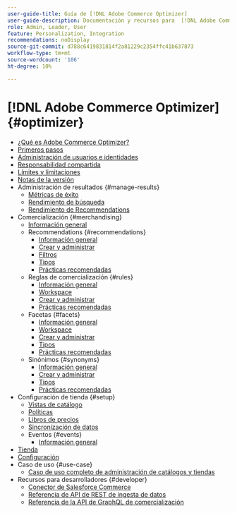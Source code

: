 ```yaml
---
user-guide-title: Guía de [!DNL Adobe Commerce Optimizer]
user-guide-description: Documentación y recursos para  [!DNL Adobe Commerce Optimizer].
role: Admin, Leader, User
feature: Personalization, Integration
recommendations: noDisplay
source-git-commit: d788c6419831814f2a81229c2354ffc41b637873
workflow-type: tm+mt
source-wordcount: '106'
ht-degree: 10%

---
```


# [!DNL Adobe Commerce Optimizer] {#optimizer}

- [¿Qué es Adobe Commerce Optimizer?](overview.md)
- [Primeros pasos](get-started.md)
- [Administración de usuarios e identidades](user-management.md)
- [Responsabilidad compartida](shared-responsibility.md)
- [Límites y limitaciones](boundaries-limits.md)
- [Notas de la versión](release-notes.md)
- Administración de resultados {#manage-results}
   - [Métricas de éxito](./manage-results/success-metrics.md)
   - [Rendimiento de búsqueda](./manage-results/search-performance.md)
   - [Rendimiento de Recommendations](./manage-results/recommendation-performance.md)
- Comercialización {#merchandising}
   - [Información general](./merchandising/overview.md)
   - Recommendations {#recommendations}
      - [Información general](./merchandising/recommendations/overview.md)
      - [Crear y administrar](./merchandising/recommendations/create.md)
      - [Filtros](./merchandising/recommendations/filters.md)
      - [Tipos](./merchandising/recommendations/types.md)
      - [Prácticas recomendadas](./merchandising/recommendations/best-practice.md)
   - Reglas de comercialización {#rules}
      - [Información general](./merchandising/rules/overview.md)
      - [Workspace](./merchandising/rules/workspace.md)
      - [Crear y administrar](./merchandising/rules/add.md)
      - [Prácticas recomendadas](./merchandising/rules/best-practice.md)
   - Facetas {#facets}
      - [Información general](./merchandising/facets/overview.md)
      - [Workspace](./merchandising/facets/workspace.md)
      - [Crear y administrar](./merchandising/facets/add.md)
      - [Tipos](./merchandising/facets/type.md)
      - [Prácticas recomendadas](./merchandising/facets/best-practice.md)
   - Sinónimos {#synonyms}
      - [Información general](./merchandising/synonyms/overview.md)
      - [Crear y administrar](./merchandising/synonyms/add.md)
      - [Tipos](./merchandising/synonyms/type.md)
      - [Prácticas recomendadas](./merchandising/synonyms/best-practice.md)
- Configuración de tienda {#setup}
   - [Vistas de catálogo](./setup/catalog-view.md)
   - [Políticas](./setup/policies.md)
   - [Libros de precios](./setup/pricebooks.md)
   - [Sincronización de datos](./setup/data-sync.md)
   - Eventos {#events}
      - [Información general](./setup/events/overview.md)
- [Tienda](storefront.md)
- [Configuración](settings.md)
- Caso de uso {#use-case}
   - [Caso de uso completo de administración de catálogos y tiendas](./use-case/admin-use-case.md)
- Recursos para desarrolladores {#developer}
   - [Conector de Salesforce Commerce](./developer/salesforce-connector.md)
   - [Referencia de API de REST de ingesta de datos](https://developer.adobe.com/commerce/services/reference/rest/)
   - [Referencia de la API de GraphQL de comercialización](https://developer.adobe.com/commerce/services/reference/graphql/)
